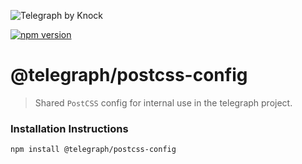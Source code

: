 ![Telegraph by Knock](https://github.com/knocklabs/telegraph/assets/29106675/9b5022e3-b02c-4582-ba57-3d6171e45e44)

[![npm version](https://img.shields.io/npm/v/@telegraph/postcss-config.svg)](https://www.npmjs.com/package/@telegraph/postcss-config)

# @telegraph/postcss-config
> Shared `PostCSS` config for internal use in the telegraph project.


### Installation Instructions

```
npm install @telegraph/postcss-config
```

